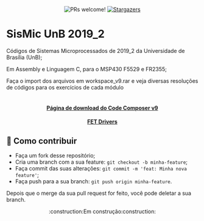 
<p align="center">
 <img src="https://img.shields.io/static/v1?label=PRs&message=welcome&color=7159c1&labelColor=000000" alt="PRs welcome!" />
 
 <a href="https://github.com/capelaum/Ecoleta/stargazers">
    <img alt="Stargazers" src="https://img.shields.io/github/stars/capelaum/Ecoleta?style=social">
  </a>
  
 <h1>SisMic UnB 2019_2</h1>
<p>
 
 Códigos de Sistemas Microprocessados de 2019_2 da Universidade de Brasília (UnB);
 
 Em Assembly e Linguagem C, para o MSP430 F5529 e FR2355;
 
 Faça o import dos arquivos em workspace_v9.rar e veja diversas resoluções de códigos para os exercícios de cada módulo

 
 <h4 align="center">
   <br>
   <a href="http://software-dl.ti.com/ccs/esd/documents/ccs_downloads.html#code-composer-studio-version-9-downloads" target="_blank">Página de download do Code Composer v9</a>
 </h4>
 
 <h4 align="center">
    <a href="http://software-dl.ti.com/msp430/msp430_public_sw/mcu/msp430/MSP430_FET_Drivers/latest/index_FDS.html" target="_blank">FET Drivers</a>
 </h4>

## 🤔 Como contribuir

- Faça um fork desse repositório;
- Cria uma branch com a sua feature: `git checkout -b minha-feature`;
- Faça commit das suas alterações: `git commit -m 'feat: Minha nova feature'`;
- Faça push para a sua branch: `git push origin minha-feature`.

Depois que o merge da sua pull request for feito, você pode deletar a sua branch.

<p align="center">:construction:Em construção:construction:<p>
